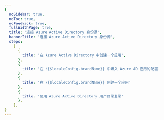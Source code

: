 ```yaml
---
{
  noSidebar: true,
  noToc: true,
  noFeedback: true,
  fullWidthPage: true,
  title: '连接 Azure Active Directory 身份源',
  bannerTitle: '连接 Azure Active Directory 身份源',
  steps:
    [
      {
        title: '在 Azure Active Directory 中创建一个应用',
      },
      {
        title: '在 {{$localeConfig.brandName}} 中填入 Azure AD 应用的配置',
      },
      {
        title: '在 {{$localeConfig.brandName}} 创建一个应用'
      },
      {
        title: '使用 Azure Active Directory 用户目录登录'
      },
    ],
}
---
```


<IntegrationDetail backLink="/guides/connections/enterprise"/>

